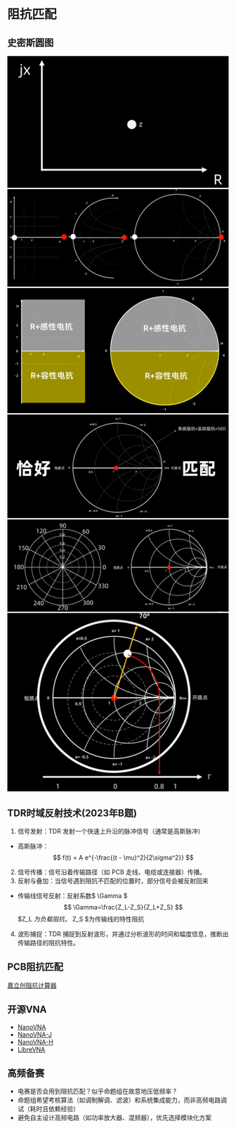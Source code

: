 # 阻抗匹配

## 史密斯圆图
![alt text](image.png)
![alt text](image-1.png)
![alt text](image-2.png)
![alt text](image-4.png)
![alt text](image-5.png)
![alt text](image-6.png)

## TDR时域反射技术(2023年B题)
1. 信号发射：TDR 发射一个快速上升沿的脉冲信号（通常是高斯脉冲）
- 高斯脉冲：$$ f(t) = A e^{-\frac{(t - \mu)^2}{2\sigma^2}} $$
2. 信号传播：信号沿着传输路径（如 PCB 走线、电缆或连接器）传播。
3. 反射与叠加：当信号遇到阻抗不匹配的位置时，部分信号会被反射回来
- 传输线信号反射：反射系数$ \Gamma $ 
$$ \Gamma=\frac{Z_L-Z_S}{Z_L+Z_S} $$
$Z_L $为负载阻抗，$ Z_S $为传输线的特性阻抗
4. 波形捕捉：TDR 捕捉到反射波形，并通过分析波形的时间和幅度信息，推断出传输路径的阻抗特性。

## PCB阻抗匹配
[嘉立创阻抗计算器](https://tools.jlc.com/jlcTools/index.html#/impedanceCalculatenew)

## 开源VNA
- [NanoVNA](https://github.com/ttrftech/NanoVNA)
- [NanoVNA-J](https://oshwhub.com/jimmylc/NanoVNA-J)
- [NanoVNA-H](https://oshwhub.com/bitshen/nanovna-s)
- [LibreVNA](https://gitcode.com/gh_mirrors/li/LibreVNA?utm_source=artical_gitcode&index=top&type=href&&isLogin=1)

## 高频备赛
- 电赛是否会用到阻抗匹配？似乎命题组在故意地压低频率？
- 命题组希望考核算法（如调制解调、滤波）和系统集成能力，而非高频电路调试（耗时且依赖经验）
- 避免自主设计高频电路（如功率放大器、混频器），优先选择模块化方案
